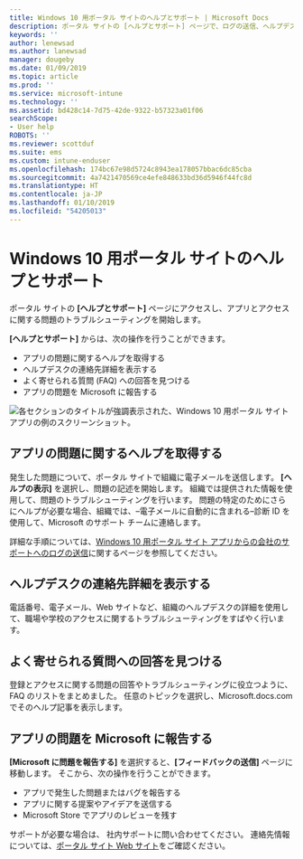 ```yaml
---
title: Windows 10 用ポータル サイトのヘルプとサポート | Microsoft Docs
description: ポータル サイトの [ヘルプとサポート] ページで、ログの送信、ヘルプデスクへの連絡、および FAQ の参照を行います。
keywords: ''
author: lenewsad
ms.author: lanewsad
manager: dougeby
ms.date: 01/09/2019
ms.topic: article
ms.prod: ''
ms.service: microsoft-intune
ms.technology: ''
ms.assetid: bd428c14-7d75-42de-9322-b57323a01f06
searchScope:
- User help
ROBOTS: ''
ms.reviewer: scottduf
ms.suite: ems
ms.custom: intune-enduser
ms.openlocfilehash: 174bc67e98d5724c8943ea178057bbac6dc85cba
ms.sourcegitcommit: 4a7421470569ce4efe848633bd36d5946f44fc8d
ms.translationtype: HT
ms.contentlocale: ja-JP
ms.lasthandoff: 01/10/2019
ms.locfileid: "54205013"
---
```

# <a name="get-help-and-support-in-company-portal-for-windows-10"></a>Windows 10 用ポータル サイトのヘルプとサポート

ポータル サイトの **[ヘルプとサポート]** ページにアクセスし、アプリとアクセスに関する問題のトラブルシューティングを開始します。   

**[ヘルプとサポート]** からは、次の操作を行うことができます。  

* アプリの問題に関するヘルプを取得する
* ヘルプデスクの連絡先詳細を表示する
* よく寄せられる質問 (FAQ) への回答を見つける 
* アプリの問題を Microsoft に報告する

![各セクションのタイトルが強調表示された、Windows 10 用ポータル サイト アプリの例のスクリーンショット。](./media/1812_UCP_Help_Support_sections.png)  

## <a name="get-help-with-app-problems"></a>アプリの問題に関するヘルプを取得する

発生した問題について、ポータル サイトで組織に電子メールを送信します。 **[ヘルプの表示]** を選択し、問題の記述を開始します。 組織では提供された情報を使用して、問題のトラブルシューティングを行います。 問題の特定のためにさらにヘルプが必要な場合、組織では、&ndash;電子メールに自動的に含まれる&ndash;診断 ID を使用して、Microsoft のサポート チームに連絡します。  

詳細な手順については、[Windows 10 用ポータル サイト アプリからの会社のサポートへのログの送信](send-logs-to-your-it-admin-cp-windows.md)に関するページを参照してください。  

## <a name="view-helpdesk-contact-details"></a>ヘルプデスクの連絡先詳細を表示する  
電話番号、電子メール、Web サイトなど、組織のヘルプデスクの詳細を使用して、職場や学校のアクセスに関するトラブルシューティングをすばやく行います。  

## <a name="find-answers-to-frequently-asked-questions"></a>よく寄せられる質問への回答を見つける  
登録とアクセスに関する問題の回答やトラブルシューティングに役立つように、FAQ のリストをまとめました。 任意のトピックを選択し、Microsoft.docs.com でそのヘルプ記事を表示します。  

## <a name="report-app-problems-to-microsoft"></a>アプリの問題を Microsoft に報告する  
**[Microsoft に問題を報告する]** を選択すると、**[フィードバックの送信]** ページに移動します。 そこから、次の操作を行うことができます。

* アプリで発生した問題またはバグを報告する  
* アプリに関する提案やアイデアを送信する  
* Microsoft Store でアプリのレビューを残す   


サポートが必要な場合は、 社内サポートに問い合わせてください。 連絡先情報については、[ポータル サイト Web サイト](https://go.microsoft.com/fwlink/?linkid=2010980)をご確認ください。
